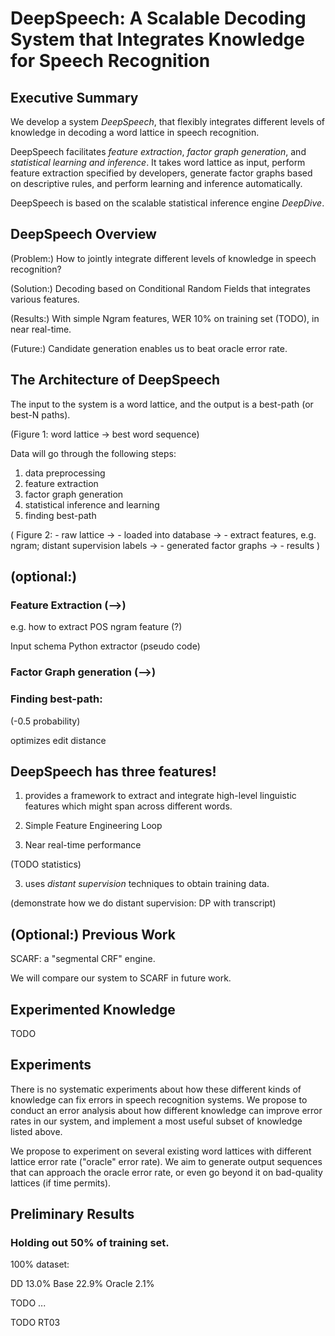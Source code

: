 DeepSpeech: A Scalable Decoding System that Integrates Knowledge for Speech Recognition
=======

## Executive Summary


We develop a system *DeepSpeech*, that flexibly integrates different levels of knowledge in decoding a word lattice in speech recognition.

DeepSpeech facilitates *feature extraction*, *factor graph generation*, and *statistical learning and inference*. It takes word lattice as input, perform feature extraction specified by developers, generate factor graphs based on descriptive rules, and perform learning and inference automatically. 

DeepSpeech is based on the scalable statistical inference engine *DeepDive*.

## DeepSpeech Overview


(Problem:) How to jointly integrate different levels of knowledge in speech recognition?

(Solution:) Decoding based on Conditional Random Fields that integrates various features.

(Results:) With simple Ngram features, WER 10% on training set (TODO), in near real-time.

(Future:) Candidate generation enables us to beat oracle error rate.


## The Architecture of DeepSpeech


The input to the system is a word lattice, and the output is a best-path (or best-N paths).

(Figure 1: word lattice -> best word sequence)


Data will go through the following steps:

1. data preprocessing
2. feature extraction
3. factor graph generation
4. statistical inference and learning
5. finding best-path

(
    Figure 2: 
    - raw lattice -> 
    - loaded into database -> 
    - extract features, e.g. ngram; distant supervision labels -> 
    - generated factor graphs -> 
    - results 
)

## (optional:)
### Feature Extraction (-->)

e.g. how to extract POS ngram feature (?)

Input schema
Python extractor (pseudo code)

### Factor Graph generation (-->)

### Finding best-path:

(-0.5 probability)

optimizes edit distance



## DeepSpeech has three features!


1. provides a framework to extract and integrate high-level linguistic features which might span across different words. 

2. Simple Feature Engineering Loop


3. Near real-time performance

(TODO statistics)


3. uses *distant supervision* techniques to obtain training data.

(demonstrate how we do distant supervision: DP with transcript)


## (Optional:) Previous Work

SCARF: a "segmental CRF" engine.

We will compare our system to SCARF in future work.


## Experimented Knowledge

TODO


Experiments
----

There is no systematic experiments about how these different kinds of
knowledge can fix errors in speech recognition systems.  We propose to
conduct an error analysis about how different knowledge can improve
error rates in our system, and implement a most useful subset of
knowledge listed above.

We propose to experiment on several existing word lattices with
different lattice error rate ("oracle" error rate). We aim to generate
output sequences that can approach the oracle error rate, or even go
beyond it on bad-quality lattices (if time permits).


## Preliminary Results

### Holding out 50% of training set.

100% dataset:

DD      13.0%
Base    22.9%
Oracle  2.1%

TODO ...

TODO RT03
